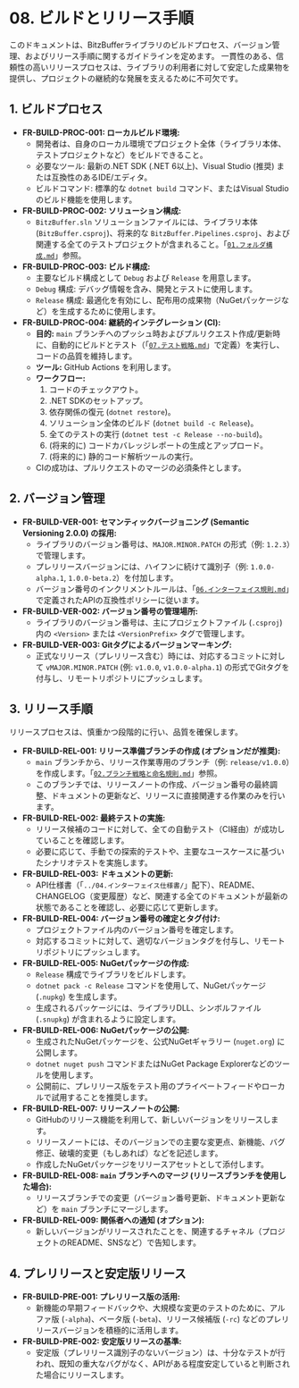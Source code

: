 # 08. ビルドとリリース手順

このドキュメントは、BitzBufferライブラリのビルドプロセス、バージョン管理、およびリリース手順に関するガイドラインを定めます。
一貫性のある、信頼性の高いリリースプロセスは、ライブラリの利用者に対して安定した成果物を提供し、プロジェクトの継続的な発展を支えるために不可欠です。

## 1. ビルドプロセス

*   **FR-BUILD-PROC-001: ローカルビルド環境:**
    *   開発者は、自身のローカル環境でプロジェクト全体（ライブラリ本体、テストプロジェクトなど）をビルドできること。
    *   必要なツール: 最新の.NET SDK (.NET 6以上)、Visual Studio (推奨) または互換性のあるIDE/エディタ。
    *   ビルドコマンド: 標準的な `dotnet build` コマンド、またはVisual Studioのビルド機能を使用します。
*   **FR-BUILD-PROC-002: ソリューション構成:**
    *   `BitzBuffer.sln` ソリューションファイルには、ライブラリ本体 (`BitzBuffer.csproj`)、将来的な `BitzBuffer.Pipelines.csproj`、および関連する全てのテストプロジェクトが含まれること。「[`01.フォルダ構成.md`](./01.フォルダ構成.md)」参照。
*   **FR-BUILD-PROC-003: ビルド構成:**
    *   主要なビルド構成として `Debug` および `Release` を用意します。
    *   `Debug` 構成: デバッグ情報を含み、開発とテストに使用します。
    *   `Release` 構成: 最適化を有効にし、配布用の成果物（NuGetパッケージなど）を生成するために使用します。
*   **FR-BUILD-PROC-004: 継続的インテグレーション (CI):**
    *   **目的:** `main` ブランチへのプッシュ時およびプルリクエスト作成/更新時に、自動的にビルドとテスト（「[`07.テスト戦略.md`](./07.テスト戦略.md)」で定義）を実行し、コードの品質を維持します。
    *   **ツール:** GitHub Actions を利用します。
    *   **ワークフロー:**
        1.  コードのチェックアウト。
        2.  .NET SDKのセットアップ。
        3.  依存関係の復元 (`dotnet restore`)。
        4.  ソリューション全体のビルド (`dotnet build -c Release`)。
        5.  全てのテストの実行 (`dotnet test -c Release --no-build`)。
        6.  (将来的に) コードカバレッジレポートの生成とアップロード。
        7.  (将来的に) 静的コード解析ツールの実行。
    *   CIの成功は、プルリクエストのマージの必須条件とします。

## 2. バージョン管理

*   **FR-BUILD-VER-001: セマンティックバージョニング (Semantic Versioning 2.0.0) の採用:**
    *   ライブラリのバージョン番号は、`MAJOR.MINOR.PATCH` の形式（例: `1.2.3`）で管理します。
    *   プレリリースバージョンには、ハイフンに続けて識別子（例: `1.0.0-alpha.1`, `1.0.0-beta.2`）を付加します。
    *   バージョン番号のインクリメントルールは、「[`06.インターフェイス規則.md`](./06.インターフェイス規則.md)」で定義されたAPIの互換性ポリシーに従います。
*   **FR-BUILD-VER-002: バージョン番号の管理場所:**
    *   ライブラリのバージョン番号は、主にプロジェクトファイル (`.csproj`) 内の `<Version>` または `<VersionPrefix>` タグで管理します。
*   **FR-BUILD-VER-003: Gitタグによるバージョンマーキング:**
    *   正式なリリース（プレリリース含む）時には、対応するコミットに対して `vMAJOR.MINOR.PATCH` (例: `v1.0.0`, `v1.0.0-alpha.1`) の形式でGitタグを付与し、リモートリポジトリにプッシュします。

## 3. リリース手順

リリースプロセスは、慎重かつ段階的に行い、品質を確保します。

*   **FR-BUILD-REL-001: リリース準備ブランチの作成 (オプションだが推奨):**
    *   `main` ブランチから、リリース作業専用のブランチ（例: `release/v1.0.0`）を作成します。「[`02.ブランチ戦略と命名規則.md`](./02.ブランチ戦略と命名規則.md)」参照。
    *   このブランチでは、リリースノートの作成、バージョン番号の最終調整、ドキュメントの更新など、リリースに直接関連する作業のみを行います。
*   **FR-BUILD-REL-002: 最終テストの実施:**
    *   リリース候補のコードに対して、全ての自動テスト（CI経由）が成功していることを確認します。
    *   必要に応じて、手動での探索的テストや、主要なユースケースに基づいたシナリオテストを実施します。
*   **FR-BUILD-REL-003: ドキュメントの更新:**
    *   API仕様書（「`../04.インターフェイス仕様書/`」配下）、README、CHANGELOG（変更履歴）など、関連する全てのドキュメントが最新の状態であることを確認し、必要に応じて更新します。
*   **FR-BUILD-REL-004: バージョン番号の確定とタグ付け:**
    *   プロジェクトファイル内のバージョン番号を確定します。
    *   対応するコミットに対して、適切なバージョンタグを付与し、リモートリポジトリにプッシュします。
*   **FR-BUILD-REL-005: NuGetパッケージの作成:**
    *   `Release` 構成でライブラリをビルドします。
    *   `dotnet pack -c Release` コマンドを使用して、NuGetパッケージ (`.nupkg`) を生成します。
    *   生成されるパッケージには、ライブラリDLL、シンボルファイル (`.snupkg`) が含まれるように設定します。
*   **FR-BUILD-REL-006: NuGetパッケージの公開:**
    *   生成されたNuGetパッケージを、公式NuGetギャラリー (`nuget.org`) に公開します。
    *   `dotnet nuget push` コマンドまたはNuGet Package Explorerなどのツールを使用します。
    *   公開前に、プレリリース版をテスト用のプライベートフィードやローカルで試用することを推奨します。
*   **FR-BUILD-REL-007: リリースノートの公開:**
    *   GitHubのリリース機能を利用して、新しいバージョンをリリースします。
    *   リリースノートには、そのバージョンでの主要な変更点、新機能、バグ修正、破壊的変更（もしあれば）などを記述します。
    *   作成したNuGetパッケージをリリースアセットとして添付します。
*   **FR-BUILD-REL-008: `main` ブランチへのマージ (リリースブランチを使用した場合):**
    *   リリースブランチでの変更（バージョン番号更新、ドキュメント更新など）を `main` ブランチにマージします。
*   **FR-BUILD-REL-009: 関係者への通知 (オプション):**
    *   新しいバージョンがリリースされたことを、関連するチャネル（プロジェクトのREADME、SNSなど）で告知します。

## 4. プレリリースと安定版リリース

*   **FR-BUILD-PRE-001: プレリリース版の活用:**
    *   新機能の早期フィードバックや、大規模な変更のテストのために、アルファ版 (`-alpha`)、ベータ版 (`-beta`)、リリース候補版 (`-rc`) などのプレリリースバージョンを積極的に活用します。
*   **FR-BUILD-PRE-002: 安定版リリースの基準:**
    *   安定版（プレリリース識別子のないバージョン）は、十分なテストが行われ、既知の重大なバグがなく、APIがある程度安定していると判断された場合にリリースします。
